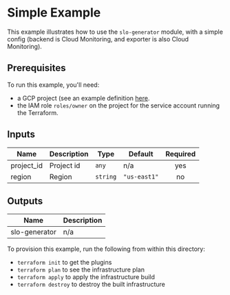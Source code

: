 # Simple Example

This example illustrates how to use the `slo-generator` module, with a simple
config (backend is Cloud Monitoring, and exporter is also Cloud Monitoring).

## Prerequisites

To run this example, you'll need:

- a GCP project (see an example definition [here](../../test/setup/main.tf).
- the IAM role `roles/owner` on the project for the service account running the Terraform.


<!-- BEGINNING OF PRE-COMMIT-TERRAFORM DOCS HOOK -->
## Inputs

| Name | Description | Type | Default | Required |
|------|-------------|------|---------|:--------:|
| project\_id | Project id | `any` | n/a | yes |
| region | Region | `string` | `"us-east1"` | no |

## Outputs

| Name | Description |
|------|-------------|
| slo-generator | n/a |

<!-- END OF PRE-COMMIT-TERRAFORM DOCS HOOK -->

To provision this example, run the following from within this directory:
- `terraform init` to get the plugins
- `terraform plan` to see the infrastructure plan
- `terraform apply` to apply the infrastructure build
- `terraform destroy` to destroy the built infrastructure
